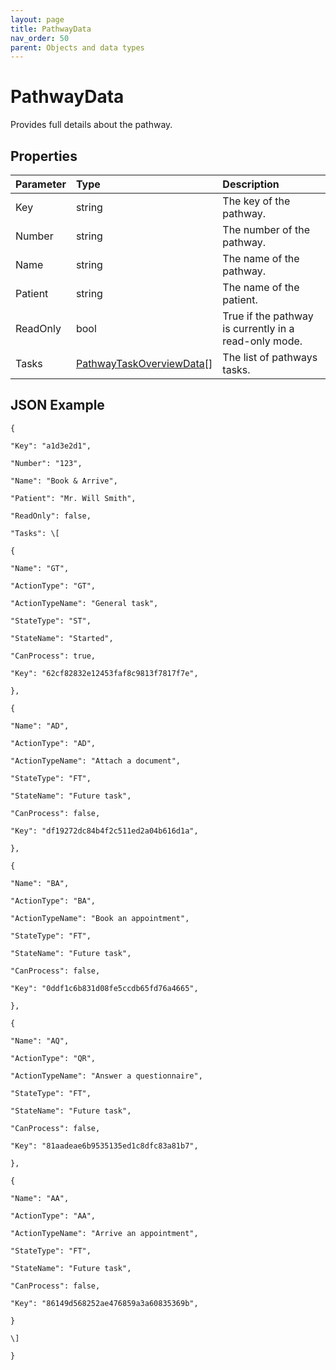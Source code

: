 ```yaml
---
layout: page
title: PathwayData
nav_order: 50
parent: Objects and data types
---
```


# PathwayData

Provides full details about the pathway.

## Properties

| Parameter | Type   | Description                                                 |
|:----------|:-------|:------------------------------------------------------------|
| Key | string | The key of the pathway. |
| Number | string | The number of the pathway. |
| Name | string | The name of the pathway. |
| Patient | string | The name of the patient. |
| ReadOnly | bool | True if the pathway is currently in a read-only mode. |
| Tasks | [PathwayTaskOverviewData](../objects-and-data-types/pathwaytaskoverviewdata)[] | The list of pathways tasks. |

## JSON Example

```
{

"Key": "a1d3e2d1",

"Number": "123",

"Name": "Book & Arrive",

"Patient": "Mr. Will Smith",

"ReadOnly": false,

"Tasks": \[

{

"Name": "GT",

"ActionType": "GT",

"ActionTypeName": "General task",

"StateType": "ST",

"StateName": "Started",

"CanProcess": true,

"Key": "62cf82832e12453faf8c9813f7817f7e",

},

{

"Name": "AD",

"ActionType": "AD",

"ActionTypeName": "Attach a document",

"StateType": "FT",

"StateName": "Future task",

"CanProcess": false,

"Key": "df19272dc84b4f2c511ed2a04b616d1a",

},

{

"Name": "BA",

"ActionType": "BA",

"ActionTypeName": "Book an appointment",

"StateType": "FT",

"StateName": "Future task",

"CanProcess": false,

"Key": "0ddf1c6b831d08fe5ccdb65fd76a4665",

},

{

"Name": "AQ",

"ActionType": "QR",

"ActionTypeName": "Answer a questionnaire",

"StateType": "FT",

"StateName": "Future task",

"CanProcess": false,

"Key": "81aadeae6b9535135ed1c8dfc83a81b7",

},

{

"Name": "AA",

"ActionType": "AA",

"ActionTypeName": "Arrive an appointment",

"StateType": "FT",

"StateName": "Future task",

"CanProcess": false,

"Key": "86149d568252ae476859a3a60835369b",

}

\]

}
```
